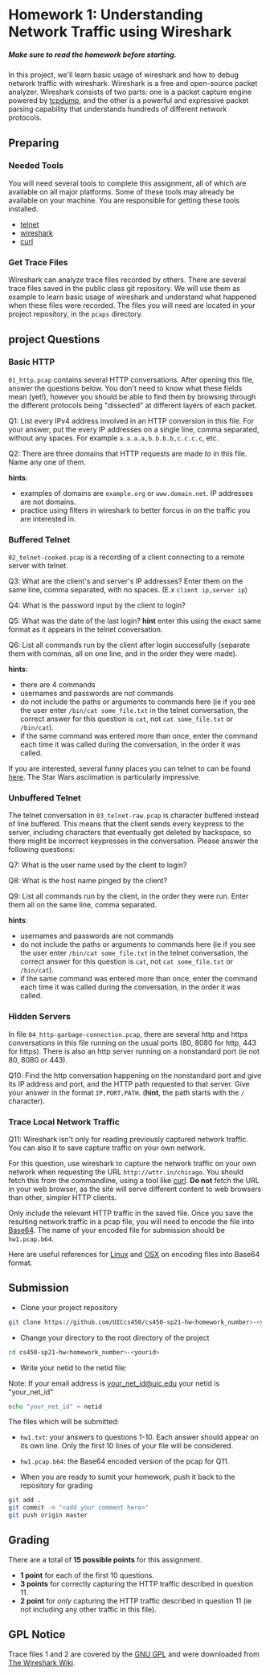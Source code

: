# Homework 1: Understanding Network Traffic using Wireshark

##### **Make sure to read the homework before starting.**



In this project, we'll learn basic usage of wireshark and how to debug network
traffic with wireshark. Wireshark is a free and open-source packet analyzer.
Wireshark consists of two parts: one is a packet capture engine powered by
[tcpdump](http://www.tcpdump.org/), and the other is a powerful and expressive
packet parsing capability that understands hundreds of different network
protocols.

## Preparing

### Needed Tools

You will need several tools to complete this assignment, all of which are
available on all major platforms.  Some of these tools may already be available
on your machine.  You are responsible for getting these tools installed.

  * [telnet](https://www.gnu.org/software/inetutils/)
  * [wireshark](http://www.wireshark.org/download.html)
  * [curl](https://curl.haxx.se/)

### Get Trace Files

Wireshark can analyze trace files recorded by others. There are several trace
files saved in the public class git repository. We will use them as example to
learn basic usage of wireshark and understand what happened when these files
were recorded. The files you will need are located in your project
repository, in the `pcaps` directory.

## project Questions

### Basic HTTP

`01_http.pcap` contains several HTTP conversations. After opening this file,
answer the questions below. You don't need to know what these fields mean
(yet!), however you should be able to find them by browsing through the
different protocols being "dissected" at different layers of each packet.

Q1: List every IPv4 address involved in an HTTP conversion in this file.
For your answer, put the every IP addresses on a single line, comma separated,
without any spaces.  For example `a.a.a.a,b.b.b.b,c.c.c.c`, etc.

Q2: There are three domains that HTTP requests are made *to* in this
file.  Name any one of them.

**hints**:
  * examples of domains are `example.org` or `www.domain.net`.  IP addresses are not domains.
  * practice using filters in wireshark to better forcus in on the traffic you
    are interested in.

### Buffered Telnet

`02_telnet-cooked.pcap` is a recording of a client connecting to
a remote server with telnet.

Q3: What are the client's and server's IP addresses?  Enter them on the same
line, comma separated, with no spaces.  (E.x `client ip,server ip`)

Q4: What is the password input by the client to login?

Q5: What was the date of the last login?  **hint** enter this using the exact
same format as it appears in the telnet conversation.

Q6: List all commands run by the client after login successfully (separate them
with commas, all on one line, and in the order they were made).

**hints**:
  * there are 4 commands
  * usernames and passwords are not commands
  * do not include the paths or arguments to commands here (ie if you see the user enter
    `/bin/cat some_file.txt` in the telnet conversation, the correct answer for this
    question is `cat`, not `cat some_file.txt` or `/bin/cat`).
  * if the same command was entered more than once, enter the command each time
    it was called during the conversation, in the order it was called.

If you are interested, several funny places you can telnet to can be found
[here](http://www.telnet.org/htm/places.htm). The Star Wars asciimation is
particularly impressive.


### Unbuffered Telnet

The telnet conversation in `03_telnet-raw.pcap` is character buffered instead
of line buffered. This means that the client sends every keypress to the server,
including characters that eventually get deleted by backspace, so there might
be incorrect keypresses in the conversation.  Please answer the following
questions:

Q7: What is the user name used by the client to login?

Q8: What is the host name pinged by the client?

Q9: List all commands run by the client, in the order they were run.  Enter
them all on the same line, comma separated.

**hints**:
  * usernames and passwords are not commands
  * do not include the paths or arguments to commands here (ie if you see the user enter
    `/bin/cat some_file.txt` in the telnet conversation, the correct answer for this
    question is `cat`, not `cat some_file.txt` or `/bin/cat`).
  * if the same command was entered more than once, enter the command each time
    it was called during the conversation, in the order it was called.

### Hidden Servers

In file `04_http-garbage-connection.pcap`, there are several http and https
conversations in this file running on the usual ports (80, 8080 for http, 443
for https). There is also an http server running on a nonstandard port (ie not
80, 8080 or 443).

Q10: Find the http conversation happening on the nonstandard port and give its
IP address and port, and the HTTP path requested to that server.
Give your answer in the format `IP,PORT,PATH`.  (**hint**, the path starts with
the `/` character).

### Trace Local Network Traffic

Q11: Wireshark isn't only for reading previously captured network traffic.
You can also it to save capture traffic on your own network.

For this question, use wireshark to capture the network traffic on your
own network when requesting the URL `http://wttr.in/chicago`.  You should
fetch this from the commandline, using a tool like [curl](https://curl.haxx.se/).
**Do not** fetch the URL in your web browser, as the site will serve different
content to web browsers than other, simpler HTTP clients.

Only include the relevant HTTP traffic in the saved file.  Once you save the resulting
network traffic in a pcap file, you will need to encode the file into [Base64](https://en.wikipedia.org/wiki/Base64).
The name of your encoded file for submission should be `hw1.pcap.b64`.

Here are useful references for [Linux](https://linux.die.net/man/1/base64) and [OSX](https://developer.apple.com/legacy/library/documentation/Darwin/Reference/ManPages/man1/base64.1.html) on encoding files into Base64 format.

## Submission

- Clone your project repository
```sh
git clone https://github.com/UICcs450/cs450-sp21-hw<homework_number>-<yourid>.git
```

- Change your directory to the root directory of the project
```sh
cd cs450-sp21-hw<homework_number>-<yourid>
```

- Write your netid to the netid file:

Note: If your email address is your_net_id@uic.edu your netid is "your_net_id"

```sh
echo "your_net_id" > netid
```


The files which will be submitted:
* `hw1.txt`: your answers to questions 1-10.  Each answer should appear on its
               own line.  Only the first 10 lines of your file will be considered.

* `hw1.pcap.b64`: the Base64 encoded version of the pcap for Q11.


- When you are ready to sumit your homework, push it back to the repository for grading

```sh
git add . 
git commit -m "<add your comment here>" 
git push origin master
```
## Grading

There are a total of **15 possible points** for this assignment.

  * **1 point** for each of the first 10 questions.
  * **3 points** for correctly capturing the HTTP traffic described in question 11.
  * **2 point** for *only* capturing the HTTP traffic described in question 11
    (ie not including any other traffic in this file).

## GPL Notice
Trace files 1 and 2 are covered by the
[GNU GPL](http://www.gnu.org/licenses/gpl.html) and were downloaded from [The Wireshark Wiki](http://wiki.wireshark.org/SampleCaptures).
